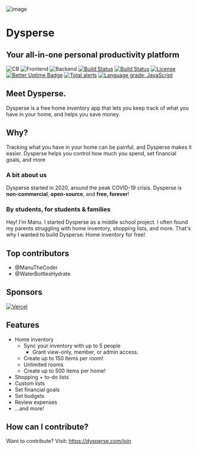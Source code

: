 ![image](https://user-images.githubusercontent.com/77016441/213094756-4a669972-285b-41f4-b0b2-15985bb189aa.png)

# Dysperse

## Your all-in-one personal productivity platform

![CB](https://img.shields.io/badge/Contributors-20-yellow?style=flat)
![Frontend](https://img.shields.io/static/v1?label=Frontend&message=HTML,%20CSS,%20JS&color=%3CCOLOR%3E&style=flat)
![Backend](https://img.shields.io/static/v1?label=Backend&message=PHP,%20SQL&color=red&style=flat)
[![Build Status](https://img.shields.io/github/forks/Dysperse/Dysperse.svg?style=flat)](https://github.com/ManuTheCoder/Dysperse-desktop)
[![Build Status](https://img.shields.io/github/stars/Dysperse/Dysperse.svg?style=flat)](https://github.com/ManuTheCoder/Dysperse-desktop)
[![License](https://img.shields.io/github/license/Dysperse/Dysperse.svg?style=flat)](https://github.com/ManuTheCoder/Dysperse-desktop)
[![Better Uptime Badge](https://betteruptime.com/status-badges/v1/monitor/77o4.svg)](https://betteruptime.com/?utm_source=status_badge)
[![Total alerts](https://img.shields.io/lgtm/alerts/g/Dysperse-App/Dysperse.svg?logo=lgtm&logoWidth=18)](https://lgtm.com/projects/g/Dysperse-App/Dysperse/alerts/)
[![Language grade: JavaScript](https://img.shields.io/lgtm/grade/javascript/g/Dysperse-App/Dysperse.svg?logo=lgtm&logoWidth=18)](https://lgtm.com/projects/g/Dysperse-App/Dysperse/context:javascript)

## Meet Dysperse.

Dysperse is a free home inventory app that lets you keep track of what you have in your home, and helps you save money.

## Why?

Tracking what you have in your home can be painful, and Dysperse makes it easier. Dysperse helps you control how much you spend, set financial goals, and more

### A bit about us

Dysperse started in 2020, around the peak COVID-19 crisis. Dysperse is **non-commercial**, **open-source**, and **free, forever**!

### By students, for students & families

Hey! I'm Manu. I started Dysperse as a middle school project. I often found my parents struggling with home inventory, shopping lists, and more. That's why I wanted to build Dysperse: Home inventory for free!

## Top contributors

- @ManuTheCoder
- @WaterBottlesHydrate

## Sponsors

[![Vercel](https://user-images.githubusercontent.com/77016441/183126898-2412e41b-40fe-4981-bf9f-5e8349f77d4e.png)](https://vercel.com/?utm_source=smartlist&utm_campaign=oss)

## Features

- Home inventory
  - Sync your inventory with up to 5 people
    - Grant view-only, member, or admin access.
  - Create up to 150 items per room!
  - Unlimited rooms
  - Create up to 500 items per home!
- Shopping + to-do lists
- Custom lists
- Set financial goals
- Set budgets
- Review expenses
- ...and more!

## How can I contribute?

Want to contribute?
Visit: https://dysperse.com/join
